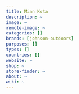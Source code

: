 ```yaml
---
title: Minn Kota
description: ~
image: ~
remote-image: ~
categories: []
brands: [johnson-outdoors]
purposes: []
types: []
countries: []
website: ~
shop: ~
store-finder: ~
about: ~
wiki: ~
---
```

